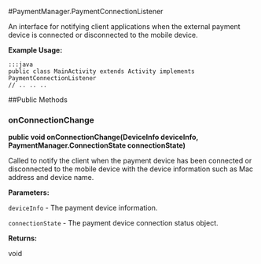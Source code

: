 #PaymentManager.PaymentConnectionListener

An interface for notifying client applications when the external payment device
 is connected or disconnected to the mobile device.
 
 

**Example Usage:**
	
	:::java	
	public class MainActivity extends Activity implements PaymentConnectionListener
	// .. .. ..
	


##Public Methods

### onConnectionChange

**public void onConnectionChange(DeviceInfo deviceInfo, PaymentManager.ConnectionState connectionState)**

Called to notify the client when the payment device has been connected or disconnected to the mobile device with 
 the device information such as Mac address and device name.

**Parameters:**

`deviceInfo` - The payment device information.

`connectionState` - The payment device connection status object.

**Returns:**

void

